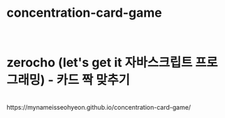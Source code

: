 # concentration-card-game
</br>
<h1>zerocho (let's get it 자바스크립트 프로그래밍) - 카드 짝 맞추기</h1>
</br>
https://mynameisseohyeon.github.io/concentration-card-game/
